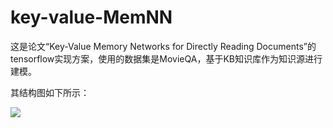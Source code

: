 # key-value-MemNN

这是论文“Key-Value Memory Networks for Directly Reading Documents”的tensorflow实现方案，使用的数据集是MovieQA，基于KB知识库作为知识源进行建模。

其结构图如下所示：

![](https://i.imgur.com/9kpH8sY.png)

